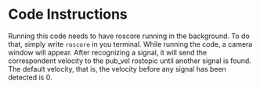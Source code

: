 # Code Instructions
Running this code needs to have roscore running in the background. To do that, simply write ```roscore``` in you terminal. While running the code, a camera window will appear. After recognizing a signal, it will send the correspondent velocity to the pub_vel rostopic until another signal is found.
The default velocity, that is, the velocity before any signal has been detected is 0.
